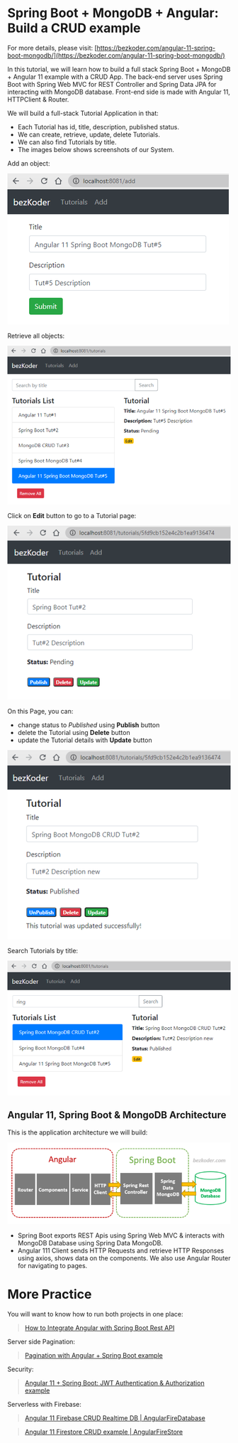 # Spring Boot + MongoDB + Angular: Build a CRUD example

For more details, please visit:
[https://bezkoder.com/angular-11-spring-boot-mongodb/](https://bezkoder.com/angular-11-spring-boot-mongodb/)

In this tutorial, we will learn how to build a full stack Spring Boot + MongoDB + Angular 11 example with a CRUD App. The back-end server uses Spring Boot with Spring Web MVC for REST Controller and Spring Data JPA for interacting with MongoDB database. Front-end side is made with Angular 11, HTTPClient & Router.

We will build a full-stack Tutorial Application in that:

- Each Tutorial has id, title, description, published status.
- We can create, retrieve, update, delete Tutorials.
- We can also find Tutorials by title.
- The images below shows screenshots of our System.

Add an object:

![angular-11-spring-boot-mongodb-example-crud-create-tutorial](angular-11-spring-boot-mongodb-example-crud-create-tutorial.png)

Retrieve all objects:

![angular-11-spring-boot-mongodb-example-crud-retrieve-all-tutorial](angular-11-spring-boot-mongodb-example-crud-retrieve-all-tutorial.png)

Click on **Edit** button to go to a Tutorial page:

![angular-11-spring-boot-mongodb-example-crud-retrieve-one-tutorial](angular-11-spring-boot-mongodb-example-crud-retrieve-one-tutorial.png)

On this Page, you can:

- change status to *Published* using **Publish** button
- delete the Tutorial using **Delete** button
- update the Tutorial details with **Update** button

![angular-11-spring-boot-mongodb-example-crud-update-tutorial](angular-11-spring-boot-mongodb-example-crud-update-tutorial.png)

Search Tutorials by title:

![angular-11-spring-boot-mongodb-example-crud-search-tutorial](angular-11-spring-boot-mongodb-example-crud-search-tutorial.png)

## Angular 11, Spring Boot & MongoDB Architecture
This is the application architecture we will build:

![angular-11-spring-boot-mongodb-example-crud-architecture](angular-11-spring-boot-mongodb-example-crud-architecture.png)

- Spring Boot exports REST Apis using Spring Web MVC & interacts with MongoDB Database using Spring Data MongoDB.
- Angular 111 Client sends HTTP Requests and retrieve HTTP Responses using axios, shows data on the components. We also use Angular Router for navigating to pages.

# More Practice

You will want to know how to run both projects in one place:
> [How to Integrate Angular with Spring Boot Rest API](https://bezkoder.com/integrate-angular-spring-boot/)

Server side Pagination:
> [Pagination with Angular + Spring Boot example](https://bezkoder.com/pagination-angular-10-spring-boot/)

Security:
> [Angular 11 + Spring Boot: JWT Authentication & Authorization example](https://bezkoder.com/angular-11-spring-boot-jwt-auth/)

Serverless with Firebase:
> [Angular 11 Firebase CRUD Realtime DB | AngularFireDatabase](https://bezkoder.com/angular-11-firebase-crud/)

> [Angular 11 Firestore CRUD example | AngularFireStore](https://bezkoder.com/angular-11-firestore-crud-angularfirestore/)
